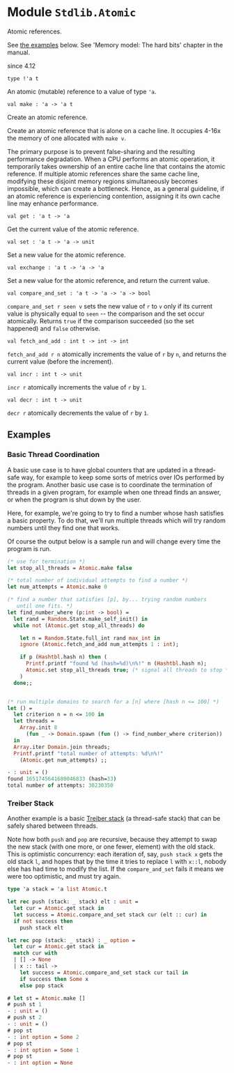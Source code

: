 
# Module `Stdlib.Atomic`

Atomic references.

See [the examples](./#examples) below. See 'Memory model: The hard bits' chapter in the manual.

since 4.12
```
type !'a t
```
An atomic (mutable) reference to a value of type `'a`.

```
val make : 'a -> 'a t
```
Create an atomic reference.

Create an atomic reference that is alone on a cache line. It occupies 4-16x the memory of one allocated with `make v`.

The primary purpose is to prevent false-sharing and the resulting performance degradation. When a CPU performs an atomic operation, it temporarily takes ownership of an entire cache line that contains the atomic reference. If multiple atomic references share the same cache line, modifying these disjoint memory regions simultaneously becomes impossible, which can create a bottleneck. Hence, as a general guideline, if an atomic reference is experiencing contention, assigning it its own cache line may enhance performance.

```
val get : 'a t -> 'a
```
Get the current value of the atomic reference.

```
val set : 'a t -> 'a -> unit
```
Set a new value for the atomic reference.

```
val exchange : 'a t -> 'a -> 'a
```
Set a new value for the atomic reference, and return the current value.

```
val compare_and_set : 'a t -> 'a -> 'a -> bool
```
`compare_and_set r seen v` sets the new value of `r` to `v` only if its current value is physically equal to `seen` \-- the comparison and the set occur atomically. Returns `true` if the comparison succeeded (so the set happened) and `false` otherwise.

```
val fetch_and_add : int t -> int -> int
```
`fetch_and_add r n` atomically increments the value of `r` by `n`, and returns the current value (before the increment).

```
val incr : int t -> unit
```
`incr r` atomically increments the value of `r` by `1`.

```
val decr : int t -> unit
```
`decr r` atomically decrements the value of `r` by `1`.


## Examples


### Basic Thread Coordination

A basic use case is to have global counters that are updated in a thread-safe way, for example to keep some sorts of metrics over IOs performed by the program. Another basic use case is to coordinate the termination of threads in a given program, for example when one thread finds an answer, or when the program is shut down by the user.

Here, for example, we're going to try to find a number whose hash satisfies a basic property. To do that, we'll run multiple threads which will try random numbers until they find one that works.

Of course the output below is a sample run and will change every time the program is run.

```ocaml
(* use for termination *)
let stop_all_threads = Atomic.make false

(* total number of individual attempts to find a number *)
let num_attempts = Atomic.make 0

(* find a number that satisfies [p], by... trying random numbers
   until one fits. *)
let find_number_where (p:int -> bool) =
  let rand = Random.State.make_self_init() in
  while not (Atomic.get stop_all_threads) do

    let n = Random.State.full_int rand max_int in
    ignore (Atomic.fetch_and_add num_attempts 1 : int);

    if p (Hashtbl.hash n) then (
      Printf.printf "found %d (hash=%d)\n%!" n (Hashtbl.hash n);
      Atomic.set stop_all_threads true; (* signal all threads to stop *)
    )
  done;;


(* run multiple domains to search for a [n] where [hash n <= 100] *)
let () =
  let criterion n = n <= 100 in
  let threads =
    Array.init 8
      (fun _ -> Domain.spawn (fun () -> find_number_where criterion))
  in
  Array.iter Domain.join threads;
  Printf.printf "total number of attempts: %d\n%!"
    (Atomic.get num_attempts) ;;

- : unit = ()
found 1651745641680046833 (hash=33)
total number of attempts: 30230350
```

### Treiber Stack

Another example is a basic [Treiber stack](https://en.wikipedia.org/wiki/Treiber_stack) (a thread-safe stack) that can be safely shared between threads.

Note how both `push` and `pop` are recursive, because they attempt to swap the new stack (with one more, or one fewer, element) with the old stack. This is optimistic concurrency: each iteration of, say, `push stack x` gets the old stack `l`, and hopes that by the time it tries to replace `l` with `x::l`, nobody else has had time to modify the list. If the `compare_and_set` fails it means we were too optimistic, and must try again.

```ocaml
type 'a stack = 'a list Atomic.t

let rec push (stack: _ stack) elt : unit =
  let cur = Atomic.get stack in
  let success = Atomic.compare_and_set stack cur (elt :: cur) in
  if not success then
    push stack elt

let rec pop (stack: _ stack) : _ option =
  let cur = Atomic.get stack in
  match cur with
  | [] -> None
  | x :: tail ->
    let success = Atomic.compare_and_set stack cur tail in
    if success then Some x
    else pop stack

# let st = Atomic.make []
# push st 1
- : unit = ()
# push st 2
- : unit = ()
# pop st
- : int option = Some 2
# pop st
- : int option = Some 1
# pop st
- : int option = None
```